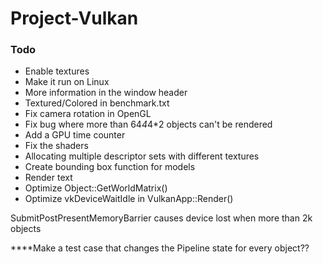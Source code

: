 # Project-Vulkan

### Todo
- Enable textures
- Make it run on Linux
- More information in the window header 
- Textured/Colored in benchmark.txt
- Fix camera rotation in OpenGL
- Fix bug where more than 64*4*4*2 objects can't be rendered
- Add a GPU time counter
- Fix the shaders
- Allocating multiple descriptor sets with different textures
- Create bounding box function for models
- Render text
- Optimize Object::GetWorldMatrix()
- Optimize vkDeviceWaitIdle in VulkanApp::Render()

SubmitPostPresentMemoryBarrier causes device lost when more than 2k objects

****Make a test case that changes the Pipeline state for every object??
